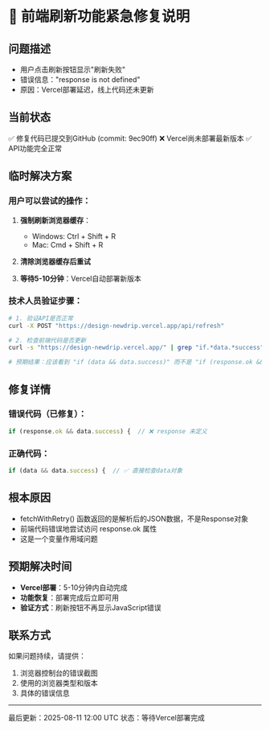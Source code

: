 # 🚨 前端刷新功能紧急修复说明

## 问题描述
- 用户点击刷新按钮显示"刷新失败"
- 错误信息："response is not defined"
- 原因：Vercel部署延迟，线上代码还未更新

## 当前状态
✅ 修复代码已提交到GitHub (commit: 9ec90ff)
❌ Vercel尚未部署最新版本
✅ API功能完全正常

## 临时解决方案

### 用户可以尝试的操作：
1. **强制刷新浏览器缓存**：
   - Windows: Ctrl + Shift + R
   - Mac: Cmd + Shift + R

2. **清除浏览器缓存后重试**

3. **等待5-10分钟**：Vercel自动部署新版本

### 技术人员验证步骤：
```bash
# 1. 验证API是否正常
curl -X POST "https://design-newdrip.vercel.app/api/refresh"

# 2. 检查前端代码是否更新
curl -s "https://design-newdrip.vercel.app/" | grep "if.*data.*success"

# 预期结果：应该看到 "if (data && data.success)" 而不是 "if (response.ok && data.success)"
```

## 修复详情

### 错误代码（已修复）：
```javascript
if (response.ok && data.success) {  // ❌ response 未定义
```

### 正确代码：
```javascript
if (data && data.success) {  // ✅ 直接检查data对象
```

## 根本原因
- fetchWithRetry() 函数返回的是解析后的JSON数据，不是Response对象
- 前端代码错误地尝试访问 response.ok 属性
- 这是一个变量作用域问题

## 预期解决时间
- **Vercel部署**：5-10分钟内自动完成
- **功能恢复**：部署完成后立即可用
- **验证方式**：刷新按钮不再显示JavaScript错误

## 联系方式
如果问题持续，请提供：
1. 浏览器控制台的错误截图
2. 使用的浏览器类型和版本
3. 具体的错误信息

---
最后更新：2025-08-11 12:00 UTC
状态：等待Vercel部署完成
